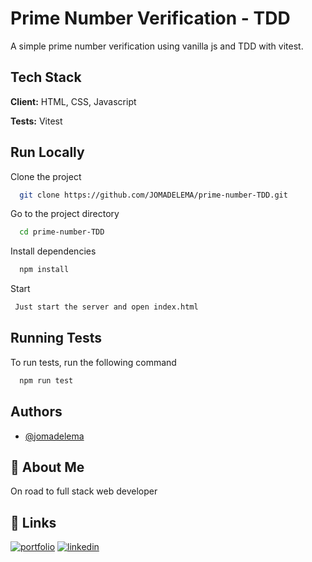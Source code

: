 
# Prime Number Verification - TDD    

A simple prime number verification using vanilla js and TDD with vitest.




## Tech Stack

**Client:** HTML, CSS, Javascript

**Tests:** Vitest



## Run Locally

Clone the project

```bash
  git clone https://github.com/JOMADELEMA/prime-number-TDD.git
```

Go to the project directory

```bash
  cd prime-number-TDD
```

Install dependencies

```bash
  npm install
```

Start

```bash
 Just start the server and open index.html
```


## Running Tests

To run tests, run the following command

```bash
  npm run test
```


## Authors

- [@jomadelema](https://www.github.com/JOMADELEMA)


## 🚀 About Me
On road to full stack web developer




## 🔗 Links
[![portfolio](https://img.shields.io/badge/my_portfolio-000?style=for-the-badge&logo=ko-fi&logoColor=white)](https://jomadelema.github.io/react-portfolio/)
[![linkedin](https://img.shields.io/badge/linkedin-0A66C2?style=for-the-badge&logo=linkedin&logoColor=white)](www.linkedin.com/in/jomadelema
)



